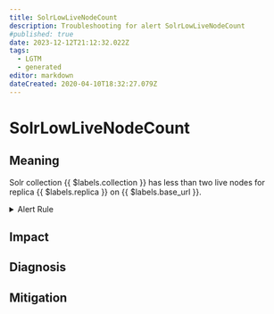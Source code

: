 ```yaml
---
title: SolrLowLiveNodeCount
description: Troubleshooting for alert SolrLowLiveNodeCount
#published: true
date: 2023-12-12T21:12:32.022Z
tags: 
  - LGTM
  - generated
editor: markdown
dateCreated: 2020-04-10T18:32:27.079Z
---
```


# SolrLowLiveNodeCount

## Meaning
[//]: # "Short paragraph that explains what the alert means"
Solr collection {{ $labels.collection }} has less than two live nodes for replica {{ $labels.replica }} on {{ $labels.base_url }}.

<details>
  <summary>Alert Rule</summary>

{{% rule "solr/solr-internal.yml" "SolrLowLiveNodeCount" %}}

<!-- Rule when generated

```yaml
alert: SolrLowLiveNodeCount
expr: solr_collections_live_nodes < 2
for: 0m
labels:
    severity: critical
annotations:
    summary: Solr low live node count (instance {{ $labels.instance }})
    description: |-
        Solr collection {{ $labels.collection }} has less than two live nodes for replica {{ $labels.replica }} on {{ $labels.base_url }}.
          VALUE = {{ $value }}
          LABELS = {{ $labels }}
    runbook: https://github.com/srerun/prometheus-alerts/blob/main/content/runbooks/solr-internal/SolrLowLiveNodeCount.md

```

-->

</details>


## Impact
[//]: # "What could / will happen if the alert is not addressed"



## Diagnosis
[//]: # "Steps to take to identify the cause of the problem"



## Mitigation
[//]: # "The steps necessary to resolve the alert"
